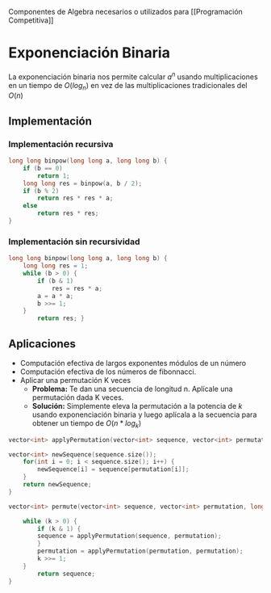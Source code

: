 Componentes de Algebra necesarios o utilizados para [[Programación Competitiva]]

# Exponenciación Binaria

La exponenciación binaria nos permite calcular $a^n$ usando multiplicaciones en un tiempo de $O(log_n)$ en vez de las multiplicaciones tradicionales del $O(n)$

## Implementación
### Implementación recursiva

```cpp
long long binpow(long long a, long long b) { 
	if (b == 0) 
		return 1; 
	long long res = binpow(a, b / 2); 
	if (b % 2) 
		return res * res * a; 
	else 
		return res * res; 
}
```
### Implementación sin recursividad

```cpp
long long binpow(long long a, long long b) { 
	long long res = 1; 
	while (b > 0) { 
		if (b & 1) 
			res = res * a; 
		a = a * a; 
		b >>= 1; 
	} 
		return res; }
```

## Aplicaciones 
- Computación efectiva de largos exponentes módulos de un número
- Computación efectiva de los números de fibonnacci.
- Aplicar una permutación K veces
	- **Problema:** Te dan una secuencia de longitud n. Aplícale una permutación dada K veces.
	- **Solución:** Simplemente eleva la permutación a la potencia de $k$ usando exponenciación binaria y luego aplícala a la secuencia para obtener un tiempo de $O(n*log_k)$
	

```cpp
vector<int> applyPermutation(vector<int> sequence, vector<int> permutation) { 

vector<int> newSequence(sequence.size()); 
	for(int i = 0; i < sequence.size(); i++) { 
		newSequence[i] = sequence[permutation[i]]; 
	} 
	return newSequence; 
} 

vector<int> permute(vector<int> sequence, vector<int> permutation, long long k) { 

	while (k > 0) { 
		if (k & 1) { 
		sequence = applyPermutation(sequence, permutation); 
		} 
		permutation = applyPermutation(permutation, permutation); 
		k >>= 1; 
	} 
		return sequence; 
}
```
